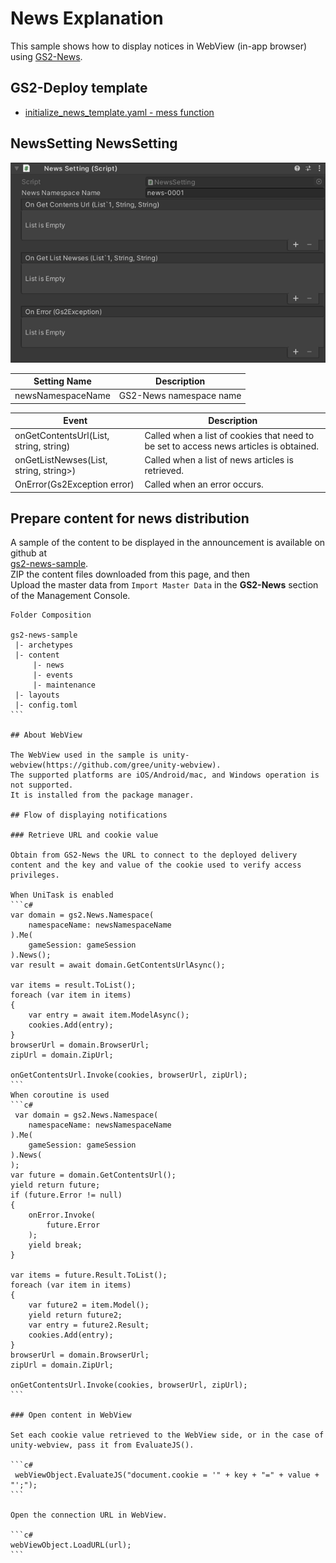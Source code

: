 # News Explanation

This sample shows how to display notices in WebView (in-app browser) using [GS2-News](https://app.gs2.io/docs/en/index.html#gs2-news).

## GS2-Deploy template

- [initialize_news_template.yaml - mess function](../Templates/initialize_news_template.yaml)

## NewsSetting NewsSetting

![Inspector Window](News.png)

| Setting Name | Description |
|---|---|
| newsNamespaceName | GS2-News namespace name

| Event | Description |
|---|---|
| onGetContentsUrl(List<EzSetCookieRequestEntry>, string, string) | Called when a list of cookies that need to be set to access news articles is obtained. | onGetContentsUrl(List<EzSetCookieRequestEntry>, string, string)
| onGetListNewses(List<EzNews>, string, string>) | Called when a list of news articles is retrieved. | onGetListNewses(List<EzNews>, string, string>)
| OnError(Gs2Exception error) | Called when an error occurs. | OnError(Gs2Exception error)

## Prepare content for news distribution

A sample of the content to be displayed in the announcement is available on github at  
[gs2-news-sample](https://github.com/gs2io/gs2-news-sample).  
ZIP the content files downloaded from this page, and then  
Upload the master data from `Import Master Data` in the __GS2-News__ section of the Management Console.

````
Folder Composition

gs2-news-sample
 |- archetypes
 |- content
     |- news
     |- events
     |- maintenance
 |- layouts
 |- config.toml
```

## About WebView

The WebView used in the sample is unity-webview(https://github.com/gree/unity-webview).  
The supported platforms are iOS/Android/mac, and Windows operation is not supported.  
It is installed from the package manager.

## Flow of displaying notifications

### Retrieve URL and cookie value

Obtain from GS2-News the URL to connect to the deployed delivery content and the key and value of the cookie used to verify access privileges.

When UniTask is enabled
```c#
var domain = gs2.News.Namespace(
    namespaceName: newsNamespaceName
).Me(
    gameSession: gameSession
).News();
var result = await domain.GetContentsUrlAsync();

var items = result.ToList();
foreach (var item in items)
{
    var entry = await item.ModelAsync();
    cookies.Add(entry);
}
browserUrl = domain.BrowserUrl;
zipUrl = domain.ZipUrl;

onGetContentsUrl.Invoke(cookies, browserUrl, zipUrl);
```
When coroutine is used
```c#
 var domain = gs2.News.Namespace(
    namespaceName: newsNamespaceName
).Me(
    gameSession: gameSession
).News(
);
var future = domain.GetContentsUrl();
yield return future;
if (future.Error != null)
{
    onError.Invoke(
        future.Error
    );
    yield break;
}

var items = future.Result.ToList();
foreach (var item in items)
{
    var future2 = item.Model();
    yield return future2;
    var entry = future2.Result;
    cookies.Add(entry);
}
browserUrl = domain.BrowserUrl;
zipUrl = domain.ZipUrl;

onGetContentsUrl.Invoke(cookies, browserUrl, zipUrl);
```

### Open content in WebView

Set each cookie value retrieved to the WebView side, or in the case of unity-webview, pass it from EvaluateJS().

```c#
 webViewObject.EvaluateJS("document.cookie = '" + key + "=" + value + "';");
```

Open the connection URL in WebView.

```c#
webViewObject.LoadURL(url);
```